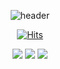 <div align="center">

![header](https://capsule-render.vercel.app/api?type=waving&color=auto&height=300&section=header&text=Welcome&fontSize=70&desc=sowon's%20GitHub%20Profile)
<div align="center">
 
[![Hits](https://hits.seeyoufarm.com/api/count/incr/badge.svg?url=https%3A%2F%2Fgithub.com%2FWish-baek&count_bg=%23699142&title_bg=%239FB346&icon=smugmug.svg&icon_color=%23FFFFFF&title=hits&edge_flat=false)](https://hits.seeyoufarm.com)
</div>

 <img src="https://img.shields.io/badge/JAVA-green?style=for-the-badge&logo=appveyor&logoColor=CC6699"/>
 <img src="https://img.shields.io/badge/Vue-green?style=for-the-badge&logo=Vue.js&logoColor=CC6699"/>
 <img src="https://img.shields.io/badge/Spring-green?style=for-the-badge&logo=appveyor&logoColor=CC6699"/>
